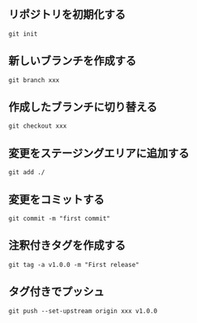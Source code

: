 ## リポジトリを初期化する

```
git init
```

## 新しいブランチを作成する

```
git branch xxx
```

## 作成したブランチに切り替える

```
git checkout xxx
```

## 変更をステージングエリアに追加する

```
git add ./
```

## 変更をコミットする

```
git commit -m "first commit"

```

## 注釈付きタグを作成する

```
git tag -a v1.0.0 -m "First release"
```

## タグ付きでプッシュ

```
git push --set-upstream origin xxx v1.0.0
```
